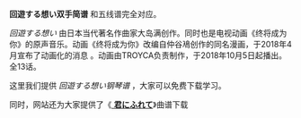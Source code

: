 

**回遊する想い双手简谱** 和五线谱完全对应。

_回遊する想い_
由日本当代著名作曲家大岛满创作。同时也是电视动画《终将成为你》的原声音乐。动画《终将成为你》改编自仲谷鳰创作的同名漫画，于2018年4月宣布了动画化的消息
。动画由TROYCA负责制作，于2018年10月5日起播出。全13话。

这里我们提供 _回遊する想い钢琴谱_ ，大家可以免费下载学习。

同时，网站还为大家提供了《[ **君にふれて**](Music-9744-君にふれて-终将成为你OP.html "君にふれて")》曲谱下载


